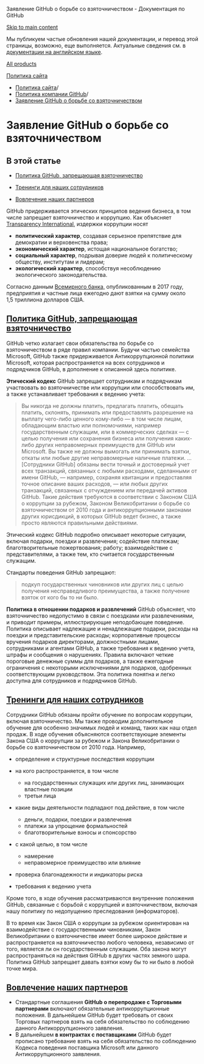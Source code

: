 Заявление GitHub о борьбе со взяточничеством - Документация по GitHub

[Skip to main content](#main-content)

Мы публикуем частые обновления нашей документации, и перевод этой страницы, возможно, еще выполняется. Актуальные сведения см. в [документации на английском языке](/en).

[All products](/ru)

[Политика сайта](/ru/site-policy)

* [Политика сайта](/ru/site-policy)/
* [Политика компании GitHub](/ru/site-policy/github-company-policies)/
* [Заявление GitHub о борьбе со взяточничеством](/ru/site-policy/github-company-policies/github-anti-bribery-statement)

Заявление GitHub о борьбе со взяточничеством
==========

В этой статье
----------

* [Политика GitHub, запрещающая взяточничество](#github-policies-prohibiting-bribery)

* [Тренинги для наших сотрудников](#training-for-our-employees)

* [Вовлечение наших партнеров](#engaging-our-partners)

GitHub придерживается этических принципов ведения бизнеса, в том числе запрещает взяточничество и коррупцию. Как объясняет [Transparency International](https://www.transparency.org/what-is-corruption#costs-of-corruption), издержки коррупции носят

* **политический характер**, создавая серьезное препятствие для демократии и верховенства права;
* **экономический характер**, истощая национальное богатство;
* **социальный характер**, подрывая доверие людей к политическому обществу, институтам и лидерам;
* **экологический характер**, способствуя несоблюдению экологического законодательства.

Согласно данным [Всемирного банка,](https://www.worldbank.org/en/topic/governance/brief/anti-corruption) опубликованным в 2017 году, предприятия и частные лица ежегодно дают взятки на сумму около 1,5 триллиона долларов США.

[Политика GitHub, запрещающая взяточничество](#github-policies-prohibiting-bribery)
----------

GitHub четко излагает свои обязательства по борьбе со взяточничеством в ряде правил компании. Будучи частью семейства Microsoft, GitHub также придерживается Антикоррупционной политики Microsoft, которая распространяется на всех сотрудников и подрядчиков GitHub, в дополнение к описанной здесь политике.

**Этический кодекс** GitHub запрещает сотрудникам и подрядчикам участвовать во взяточничестве или коррупции или способствовать им, а также устанавливает требования к ведению учета:

>
>
> Вы никогда не должны платить, предлагать платить, обещать платить, склонять, принимать или предоставлять разрешение на выплату чего-либо ценного кому-либо — в том числе лицам, обладающим властью или полномочиями, например государственным служащим, или в коммерческих сделках — с целью получения или сохранения бизнеса или получения каких-либо других неправомерных преимуществ для GitHub или Microsoft. Вы также не должны вымогать или принимать взятки, откаты или любые другие неправомерные наличные платежи. ... [Сотрудники GitHub] обязаны вести точный и достоверный учет всех транзакций, связанных с любыми расходами, сделанными от имени GitHub, — например, сохраняя квитанции и предоставляя точное описание ваших расходов, — или любых других транзакций, связанных с отчуждением или передачей активов GitHub. Такие действия требуются в соответствии с Законом США о коррупции за рубежом, Законом Великобритании о борьбе со взяточничеством от 2010 года и антикоррупционными законами других юрисдикций, в которых GitHub ведет бизнес, а также просто являются правильными действиями.
>
>

Этический кодекс GitHub подробно описывает некоторые ситуации, включая подарки, поездки и развлечения; содействие платежам; благотворительные пожертвования; работу; взаимодействие с представителями, а также тем, кто считается государственным служащим.

Стандарты поведения GitHub запрещают:

>
>
> подкуп государственных чиновников или других лиц с целью получения несправедливого преимущества, а также получение взяток от кого бы то ни было.
>
>

**Политика в отношении подарков и развлечений** GitHub объясняет, что взяточничество недопустимо в связи с поездками или развлечениями, и приводит примеры, иллюстрирующие неподобающее поведение. Политика описывает надлежащие и ненадлежащие подарки, расходы на поездки и представительские расходы; корпоративные процессы вручения подарков директорами, должностными лицами, сотрудниками и агентами GitHub, а также требования к ведению учета, штрафы и сообщения о нарушениях. Правила включают четкие пороговые денежные суммы для подарков, а также ежегодные ограничения с некоторыми исключениями для подарков, одобренных соответствующим руководством. Эта политика понятна и легко доступна для сотрудников и подрядчиков GitHub.

[Тренинги для наших сотрудников](#training-for-our-employees)
----------

Сотрудники GitHub обязаны пройти обучение по вопросам коррупции, включая взяточничество. Мы также проводим дополнительное обучение для особенно значимых людей и команд, таких как наш отдел продаж. В ходе обучения объясняются соответствующие элементы Закона США о коррупции за рубежом и Закона Великобритании о борьбе со взяточничеством от 2010 года. Например,

* определение и структурные последствия коррупции
* на кого распространяется, в том числе
  * на государственных служащих или других лиц, занимающих властные позиции
  * третьи лица

* какие виды деятельности подпадают под действие, в том числе
  * деньги, подарки, поездки и развлечения
  * платежи за упрощение формальностей
  * благотворительные взносы и спонсорство

* с какой целью, в том числе
  * намерение
  * неправомерное преимущество или влияние

* проверка благонадежности и индикаторы риска
* требования к ведению учета

Кроме того, в ходе обучения рассматриваются внутренние положения GitHub, связанные с борьбой с коррупцией и взяточничеством, включая нашу политику по недопущению преследования (информаторов).

В то время как Закон США о коррупции за рубежом ориентирован на взаимодействие с государственными чиновниками, Закон Великобритании о взяточничестве имеет более широкое действие и распространяется на взяточничество любого человека, независимо от того, является ли он государственным служащим. Оба закона могут распространяться на действия GitHub в других частях земного шара. Политика GitHub запрещает давать взятки кому бы то ни было в любой точке мира.

[Вовлечение наших партнеров](#engaging-our-partners)
----------

* Стандартные соглашения **GitHub о перепродаже с Торговыми партнерами** включают обязательные антикоррупционные положения. В дальнейшем GitHub будет требовать от своих Торговых партнеров взять на себя обязательство по соблюдению данного Антикоррупционного заявления.
* В дальнейшем **в контрактах с поставщиками** GitHub будет прописано требование взять на себя обязательство по соблюдению Кодекса поведения поставщика Microsoft или данного Антикоррупционного заявления.
